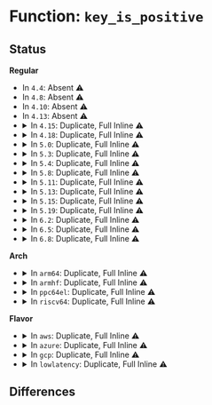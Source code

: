 # Function: <code>key_is_positive</code>

## Status
<b>Regular</b>
<ul>
<li>
In <code>4.4</code>: Absent ⚠️
</li>
<li>
In <code>4.8</code>: Absent ⚠️
</li>
<li>
In <code>4.10</code>: Absent ⚠️
</li>
<li>
In <code>4.13</code>: Absent ⚠️
</li>
<li>
<details>
<summary>In <code>4.15</code>: Duplicate, Full Inline ⚠️</summary>

**Collision:** Static Duplication

**Inline:** Full

**Transformation:** False

**Instances:**

```
In security/keys/keyring.c (ffffffff813b5cd6)
Location: include/linux/key.h:373
Inline: True
```
```
In security/keys/request_key_auth.c (ffffffff813b9fb9)
Location: include/linux/key.h:373
Inline: True
Inline callers:
  - security/keys/request_key_auth.c:request_key_auth_describe
```
```
In security/keys/user_defined.c (ffffffff813ba52c)
Location: include/linux/key.h:373
Inline: True
```
```
In security/keys/big_key.c (ffffffff813bbeda)
Location: include/linux/key.h:373
Inline: True
Inline callers:
  - security/keys/big_key.c:big_key_describe
  - security/keys/big_key.c:big_key_revoke
```
```
In net/dns_resolver/dns_key.c (ffffffff8196a9a1)
Location: include/linux/key.h:373
Inline: True
```
</details>
</li>
<li>
<details>
<summary>In <code>4.18</code>: Duplicate, Full Inline ⚠️</summary>

**Collision:** Static Duplication

**Inline:** Full

**Transformation:** False

**Instances:**

```
In security/keys/keyring.c (ffffffff813e64c6)
Location: include/linux/key.h:373
Inline: True
```
```
In security/keys/request_key_auth.c (ffffffff813eacc9)
Location: include/linux/key.h:373
Inline: True
Inline callers:
  - security/keys/request_key_auth.c:request_key_auth_describe
```
```
In security/keys/user_defined.c (ffffffff813eb17c)
Location: include/linux/key.h:373
Inline: True
Inline callers:
  - security/keys/user_defined.c:user_update
```
```
In security/keys/big_key.c (ffffffff813eccca)
Location: include/linux/key.h:373
Inline: True
Inline callers:
  - security/keys/big_key.c:big_key_describe
  - security/keys/big_key.c:big_key_revoke
```
```
In net/dns_resolver/dns_key.c (ffffffff819c41a1)
Location: include/linux/key.h:373
Inline: True
```
</details>
</li>
<li>
<details>
<summary>In <code>5.0</code>: Duplicate, Full Inline ⚠️</summary>

**Collision:** Static Duplication

**Inline:** Full

**Transformation:** False

**Instances:**

```
In security/keys/keyring.c (ffffffff81400e86)
Location: include/linux/key.h:376
Inline: True
```
```
In security/keys/request_key_auth.c (ffffffff814056e9)
Location: include/linux/key.h:376
Inline: True
Inline callers:
  - security/keys/request_key_auth.c:request_key_auth_describe
```
```
In security/keys/user_defined.c (ffffffff81405bbc)
Location: include/linux/key.h:376
Inline: True
Inline callers:
  - security/keys/user_defined.c:user_update
```
```
In security/keys/big_key.c (ffffffff81407e6a)
Location: include/linux/key.h:376
Inline: True
Inline callers:
  - security/keys/big_key.c:big_key_describe
  - security/keys/big_key.c:big_key_revoke
```
```
In net/dns_resolver/dns_key.c (ffffffff819fb5e1)
Location: include/linux/key.h:376
Inline: True
```
</details>
</li>
<li>
<details>
<summary>In <code>5.3</code>: Duplicate, Full Inline ⚠️</summary>

**Collision:** Static Duplication

**Inline:** Full

**Transformation:** False

**Instances:**

```
In security/keys/keyring.c (ffffffff8142ced6)
Location: include/linux/key.h:435
Inline: True
```
```
In security/keys/request_key_auth.c (ffffffff8143279e)
Location: include/linux/key.h:435
Inline: True
Inline callers:
  - security/keys/request_key_auth.c:request_key_auth_describe
```
```
In security/keys/user_defined.c (ffffffff81432cdd)
Location: include/linux/key.h:435
Inline: True
Inline callers:
  - security/keys/user_defined.c:user_update
```
```
In security/keys/big_key.c (ffffffff8143505a)
Location: include/linux/key.h:435
Inline: True
Inline callers:
  - security/keys/big_key.c:big_key_describe
  - security/keys/big_key.c:big_key_revoke
```
```
In net/dns_resolver/dns_key.c (ffffffff81a6aca1)
Location: include/linux/key.h:435
Inline: True
```
</details>
</li>
<li>
<details>
<summary>In <code>5.4</code>: Duplicate, Full Inline ⚠️</summary>

**Collision:** Static Duplication

**Inline:** Full

**Transformation:** False

**Instances:**

```
In fs/crypto/keyring.c (ffffffff8134c381)
Location: include/linux/key.h:447
Inline: True
```
```
In security/keys/keyring.c (ffffffff81446c26)
Location: include/linux/key.h:447
Inline: True
```
```
In security/keys/request_key_auth.c (ffffffff8144c50e)
Location: include/linux/key.h:447
Inline: True
Inline callers:
  - security/keys/request_key_auth.c:request_key_auth_describe
```
```
In security/keys/user_defined.c (ffffffff8144ca4d)
Location: include/linux/key.h:447
Inline: True
Inline callers:
  - security/keys/user_defined.c:user_update
```
```
In security/keys/big_key.c (ffffffff8144edda)
Location: include/linux/key.h:447
Inline: True
Inline callers:
  - security/keys/big_key.c:big_key_describe
  - security/keys/big_key.c:big_key_revoke
```
```
In net/dns_resolver/dns_key.c (ffffffff81aa1691)
Location: include/linux/key.h:447
Inline: True
```
</details>
</li>
<li>
<details>
<summary>In <code>5.8</code>: Duplicate, Full Inline ⚠️</summary>

**Collision:** Static Duplication

**Inline:** Full

**Transformation:** False

**Instances:**

```
In fs/crypto/keyring.c (ffffffff81391d61)
Location: include/linux/key.h:456
Inline: True
```
```
In security/keys/keyring.c (ffffffff81498236)
Location: include/linux/key.h:456
Inline: True
```
```
In security/keys/request_key_auth.c (ffffffff8149e56e)
Location: include/linux/key.h:456
Inline: True
Inline callers:
  - security/keys/request_key_auth.c:request_key_auth_describe
```
```
In security/keys/user_defined.c (ffffffff8149eb7d)
Location: include/linux/key.h:456
Inline: True
Inline callers:
  - security/keys/user_defined.c:user_update
```
```
In net/dns_resolver/dns_key.c (ffffffff81b9d021)
Location: include/linux/key.h:456
Inline: True
```
</details>
</li>
<li>
<details>
<summary>In <code>5.11</code>: Duplicate, Full Inline ⚠️</summary>

**Collision:** Static Duplication

**Inline:** Full

**Transformation:** False

**Instances:**

```
In fs/crypto/keyring.c (ffffffff813a3101)
Location: include/linux/key.h:457
Inline: True
```
```
In security/keys/keyring.c (ffffffff814b5ca6)
Location: include/linux/key.h:457
Inline: True
```
```
In security/keys/request_key_auth.c (ffffffff814bc05e)
Location: include/linux/key.h:457
Inline: True
Inline callers:
  - security/keys/request_key_auth.c:request_key_auth_describe
```
```
In security/keys/user_defined.c (ffffffff814bc65d)
Location: include/linux/key.h:457
Inline: True
Inline callers:
  - security/keys/user_defined.c:user_update
```
```
In net/dns_resolver/dns_key.c (ffffffff81bacd11)
Location: include/linux/key.h:457
Inline: True
```
</details>
</li>
<li>
<details>
<summary>In <code>5.13</code>: Duplicate, Full Inline ⚠️</summary>

**Collision:** Static Duplication

**Inline:** Full

**Transformation:** False

**Instances:**

```
In fs/crypto/keyring.c (ffffffff813aa341)
Location: include/linux/key.h:457
Inline: True
```
```
In security/keys/keyring.c (ffffffff814bbb26)
Location: include/linux/key.h:457
Inline: True
```
```
In security/keys/request_key_auth.c (ffffffff814c1f2e)
Location: include/linux/key.h:457
Inline: True
Inline callers:
  - security/keys/request_key_auth.c:request_key_auth_describe
```
```
In security/keys/user_defined.c (ffffffff814c251d)
Location: include/linux/key.h:457
Inline: True
Inline callers:
  - security/keys/user_defined.c:user_update
```
```
In net/dns_resolver/dns_key.c (ffffffff81b9bfa1)
Location: include/linux/key.h:457
Inline: True
```
</details>
</li>
<li>
<details>
<summary>In <code>5.15</code>: Duplicate, Full Inline ⚠️</summary>

**Collision:** Static Duplication

**Inline:** Full

**Transformation:** False

**Instances:**

```
In fs/crypto/keyring.c (ffffffff813f9b91)
Location: include/linux/key.h:457
Inline: True
```
```
In security/keys/keyring.c (ffffffff81514386)
Location: include/linux/key.h:457
Inline: True
```
```
In security/keys/request_key_auth.c (ffffffff8151a91e)
Location: include/linux/key.h:457
Inline: True
Inline callers:
  - security/keys/request_key_auth.c:request_key_auth_describe
```
```
In security/keys/user_defined.c (ffffffff8151af0d)
Location: include/linux/key.h:457
Inline: True
Inline callers:
  - security/keys/user_defined.c:user_update
```
```
In net/dns_resolver/dns_key.c (ffffffff81c68f01)
Location: include/linux/key.h:457
Inline: True
```
</details>
</li>
<li>
<details>
<summary>In <code>5.19</code>: Duplicate, Full Inline ⚠️</summary>

**Collision:** Static Duplication

**Inline:** Full

**Transformation:** False

**Instances:**

```
In fs/crypto/keyring.c (ffffffff8146ce71)
Location: include/linux/key.h:457
Inline: True
```
```
In security/keys/keyring.c (ffffffff815a6726)
Location: include/linux/key.h:457
Inline: True
```
```
In security/keys/request_key_auth.c (ffffffff815ad75e)
Location: include/linux/key.h:457
Inline: True
Inline callers:
  - security/keys/request_key_auth.c:request_key_auth_describe
```
```
In security/keys/user_defined.c (ffffffff815ade7d)
Location: include/linux/key.h:457
Inline: True
Inline callers:
  - security/keys/user_defined.c:user_update
```
```
In net/dns_resolver/dns_key.c (ffffffff81e0c131)
Location: include/linux/key.h:457
Inline: True
```
</details>
</li>
<li>
<details>
<summary>In <code>6.2</code>: Duplicate, Full Inline ⚠️</summary>

**Collision:** Static Duplication

**Inline:** Full

**Transformation:** False

**Instances:**

```
In fs/crypto/keyring.c (ffffffff814fe471)
Location: include/linux/key.h:463
Inline: True
```
```
In security/keys/keyring.c (ffffffff81650686)
Location: include/linux/key.h:463
Inline: True
```
```
In security/keys/request_key_auth.c (ffffffff81657cfe)
Location: include/linux/key.h:463
Inline: True
Inline callers:
  - security/keys/request_key_auth.c:request_key_auth_describe
```
```
In security/keys/user_defined.c (ffffffff8165846d)
Location: include/linux/key.h:463
Inline: True
Inline callers:
  - security/keys/user_defined.c:user_update
```
```
In net/dns_resolver/dns_key.c (ffffffff81fe2121)
Location: include/linux/key.h:463
Inline: True
```
</details>
</li>
<li>
<details>
<summary>In <code>6.5</code>: Duplicate, Full Inline ⚠️</summary>

**Collision:** Static Duplication

**Inline:** Full

**Transformation:** False

**Instances:**

```
In fs/crypto/keyring.c (ffffffff81535ab1)
Location: include/linux/key.h:471
Inline: True
```
```
In security/keys/keyring.c (ffffffff81688f66)
Location: include/linux/key.h:471
Inline: True
```
```
In security/keys/request_key_auth.c (ffffffff8169057e)
Location: include/linux/key.h:471
Inline: True
Inline callers:
  - security/keys/request_key_auth.c:request_key_auth_describe
```
```
In security/keys/user_defined.c (ffffffff81690ced)
Location: include/linux/key.h:471
Inline: True
Inline callers:
  - security/keys/user_defined.c:user_update
```
```
In net/dns_resolver/dns_key.c (ffffffff8205e3c1)
Location: include/linux/key.h:471
Inline: True
```
</details>
</li>
<li>
<details>
<summary>In <code>6.8</code>: Duplicate, Full Inline ⚠️</summary>

**Collision:** Static Duplication

**Inline:** Full

**Transformation:** False

**Instances:**

```
In fs/crypto/keyring.c (ffffffff8156aa81)
Location: include/linux/key.h:471
Inline: True
```
```
In security/keys/keyring.c (ffffffff816c53e6)
Location: include/linux/key.h:471
Inline: True
```
```
In security/keys/request_key_auth.c (ffffffff816ccb0e)
Location: include/linux/key.h:471
Inline: True
Inline callers:
  - security/keys/request_key_auth.c:request_key_auth_describe
```
```
In security/keys/user_defined.c (ffffffff816cd2bd)
Location: include/linux/key.h:471
Inline: True
Inline callers:
  - security/keys/user_defined.c:user_update
```
```
In net/dns_resolver/dns_key.c (ffffffff821310a1)
Location: include/linux/key.h:471
Inline: True
```
</details>
</li>
</ul>
<b>Arch</b>
<ul>
<li>
<details>
<summary>In <code>arm64</code>: Duplicate, Full Inline ⚠️</summary>

**Collision:** Static Duplication

**Inline:** Full

**Transformation:** False

**Instances:**

```
In fs/crypto/keyring.c (ffff80001040cf20)
Location: include/linux/key.h:447
Inline: True
```
```
In security/keys/keyring.c (ffff80001053007c)
Location: include/linux/key.h:447
Inline: True
```
```
In security/keys/request_key_auth.c (ffff800010536264)
Location: include/linux/key.h:447
Inline: True
Inline callers:
  - security/keys/request_key_auth.c:request_key_auth_describe
```
```
In security/keys/user_defined.c (ffff800010536ae4)
Location: include/linux/key.h:447
Inline: True
Inline callers:
  - security/keys/user_defined.c:user_update
```
```
In security/keys/big_key.c (ffff8000105398a8)
Location: include/linux/key.h:447
Inline: True
Inline callers:
  - security/keys/big_key.c:big_key_describe
  - security/keys/big_key.c:big_key_revoke
```
```
In net/dns_resolver/dns_key.c (ffff800010d72e58)
Location: include/linux/key.h:447
Inline: True
```
</details>
</li>
<li>
<details>
<summary>In <code>armhf</code>: Duplicate, Full Inline ⚠️</summary>

**Collision:** Static Duplication

**Inline:** Full

**Transformation:** False

**Instances:**

```
In fs/crypto/keyring.c (c05d9f48)
Location: include/linux/key.h:447
Inline: True
```
```
In security/keys/keyring.c (c06e82a4)
Location: include/linux/key.h:447
Inline: True
```
```
In security/keys/request_key_auth.c (c06ed93c)
Location: include/linux/key.h:447
Inline: True
Inline callers:
  - security/keys/request_key_auth.c:request_key_auth_describe
```
```
In security/keys/user_defined.c (c06edf00)
Location: include/linux/key.h:447
Inline: True
Inline callers:
  - security/keys/user_defined.c:user_update
```
```
In security/keys/big_key.c (c06eff78)
Location: include/linux/key.h:447
Inline: True
Inline callers:
  - security/keys/big_key.c:big_key_describe
  - security/keys/big_key.c:big_key_revoke
```
```
In net/dns_resolver/dns_key.c (c0e6fd88)
Location: include/linux/key.h:447
Inline: True
```
</details>
</li>
<li>
<details>
<summary>In <code>ppc64el</code>: Duplicate, Full Inline ⚠️</summary>

**Collision:** Static Duplication

**Inline:** Full

**Transformation:** False

**Instances:**

```
In fs/crypto/keyring.c (c00000000051a30c)
Location: include/linux/key.h:447
Inline: True
```
```
In security/keys/keyring.c (c00000000067d0d4)
Location: include/linux/key.h:447
Inline: True
```
```
In security/keys/request_key_auth.c (c000000000684d30)
Location: include/linux/key.h:447
Inline: True
Inline callers:
  - security/keys/request_key_auth.c:request_key_auth_describe
```
```
In security/keys/user_defined.c (c000000000685574)
Location: include/linux/key.h:447
Inline: True
Inline callers:
  - security/keys/user_defined.c:user_update
```
```
In security/keys/big_key.c (c000000000688670)
Location: include/linux/key.h:447
Inline: True
Inline callers:
  - security/keys/big_key.c:big_key_describe
  - security/keys/big_key.c:big_key_revoke
```
```
In net/dns_resolver/dns_key.c (c000000000eb2078)
Location: include/linux/key.h:447
Inline: True
```
</details>
</li>
<li>
<details>
<summary>In <code>riscv64</code>: Duplicate, Full Inline ⚠️</summary>

**Collision:** Static Duplication

**Inline:** Full

**Transformation:** False

**Instances:**

```
In fs/crypto/keyring.c (ffffffe0002b6708)
Location: include/linux/key.h:447
Inline: True
```
```
In security/keys/keyring.c (ffffffe0003916c2)
Location: include/linux/key.h:447
Inline: True
```
```
In security/keys/request_key_auth.c (ffffffe000395f32)
Location: include/linux/key.h:447
Inline: True
Inline callers:
  - security/keys/request_key_auth.c:request_key_auth_describe
```
```
In security/keys/user_defined.c (ffffffe000396478)
Location: include/linux/key.h:447
Inline: True
Inline callers:
  - security/keys/user_defined.c:user_update
```
```
In security/keys/big_key.c (ffffffe000397f10)
Location: include/linux/key.h:447
Inline: True
Inline callers:
  - security/keys/big_key.c:big_key_describe
  - security/keys/big_key.c:big_key_revoke
```
```
In net/dns_resolver/dns_key.c (ffffffe0008a3322)
Location: include/linux/key.h:447
Inline: True
```
</details>
</li>
</ul>
<b>Flavor</b>
<ul>
<li>
<details>
<summary>In <code>aws</code>: Duplicate, Full Inline ⚠️</summary>

**Collision:** Static Duplication

**Inline:** Full

**Transformation:** False

**Instances:**

```
In fs/crypto/keyring.c (ffffffff81344961)
Location: include/linux/key.h:447
Inline: True
```
```
In security/keys/keyring.c (ffffffff8143f206)
Location: include/linux/key.h:447
Inline: True
```
```
In security/keys/request_key_auth.c (ffffffff81444aee)
Location: include/linux/key.h:447
Inline: True
Inline callers:
  - security/keys/request_key_auth.c:request_key_auth_describe
```
```
In security/keys/user_defined.c (ffffffff8144502d)
Location: include/linux/key.h:447
Inline: True
Inline callers:
  - security/keys/user_defined.c:user_update
```
```
In security/keys/big_key.c (ffffffff814473ba)
Location: include/linux/key.h:447
Inline: True
Inline callers:
  - security/keys/big_key.c:big_key_describe
  - security/keys/big_key.c:big_key_revoke
```
```
In net/dns_resolver/dns_key.c (ffffffff81a40a21)
Location: include/linux/key.h:447
Inline: True
```
</details>
</li>
<li>
<details>
<summary>In <code>azure</code>: Duplicate, Full Inline ⚠️</summary>

**Collision:** Static Duplication

**Inline:** Full

**Transformation:** False

**Instances:**

```
In fs/crypto/keyring.c (ffffffff81335641)
Location: include/linux/key.h:447
Inline: True
```
```
In security/keys/keyring.c (ffffffff8142fc76)
Location: include/linux/key.h:447
Inline: True
```
```
In security/keys/request_key_auth.c (ffffffff8143553e)
Location: include/linux/key.h:447
Inline: True
Inline callers:
  - security/keys/request_key_auth.c:request_key_auth_describe
```
```
In security/keys/user_defined.c (ffffffff81435a7d)
Location: include/linux/key.h:447
Inline: True
Inline callers:
  - security/keys/user_defined.c:user_update
```
```
In security/keys/big_key.c (ffffffff81437e0a)
Location: include/linux/key.h:447
Inline: True
Inline callers:
  - security/keys/big_key.c:big_key_describe
  - security/keys/big_key.c:big_key_revoke
```
```
In net/dns_resolver/dns_key.c (ffffffff819fd611)
Location: include/linux/key.h:447
Inline: True
```
</details>
</li>
<li>
<details>
<summary>In <code>gcp</code>: Duplicate, Full Inline ⚠️</summary>

**Collision:** Static Duplication

**Inline:** Full

**Transformation:** False

**Instances:**

```
In fs/crypto/keyring.c (ffffffff81342431)
Location: include/linux/key.h:447
Inline: True
```
```
In security/keys/keyring.c (ffffffff8143b3a6)
Location: include/linux/key.h:447
Inline: True
```
```
In security/keys/request_key_auth.c (ffffffff81440b8e)
Location: include/linux/key.h:447
Inline: True
Inline callers:
  - security/keys/request_key_auth.c:request_key_auth_describe
```
```
In security/keys/user_defined.c (ffffffff814410cd)
Location: include/linux/key.h:447
Inline: True
Inline callers:
  - security/keys/user_defined.c:user_update
```
```
In security/keys/big_key.c (ffffffff8144345a)
Location: include/linux/key.h:447
Inline: True
Inline callers:
  - security/keys/big_key.c:big_key_describe
  - security/keys/big_key.c:big_key_revoke
```
```
In net/dns_resolver/dns_key.c (ffffffff81aac8d1)
Location: include/linux/key.h:447
Inline: True
```
</details>
</li>
<li>
<details>
<summary>In <code>lowlatency</code>: Duplicate, Full Inline ⚠️</summary>

**Collision:** Static Duplication

**Inline:** Full

**Transformation:** False

**Instances:**

```
In fs/crypto/keyring.c (ffffffff81355731)
Location: include/linux/key.h:447
Inline: True
```
```
In security/keys/keyring.c (ffffffff814524f6)
Location: include/linux/key.h:447
Inline: True
```
```
In security/keys/request_key_auth.c (ffffffff81457e7e)
Location: include/linux/key.h:447
Inline: True
Inline callers:
  - security/keys/request_key_auth.c:request_key_auth_describe
```
```
In security/keys/user_defined.c (ffffffff814583dd)
Location: include/linux/key.h:447
Inline: True
Inline callers:
  - security/keys/user_defined.c:user_update
```
```
In security/keys/big_key.c (ffffffff8145a78a)
Location: include/linux/key.h:447
Inline: True
Inline callers:
  - security/keys/big_key.c:big_key_describe
  - security/keys/big_key.c:big_key_revoke
```
```
In net/dns_resolver/dns_key.c (ffffffff81ab8c41)
Location: include/linux/key.h:447
Inline: True
```
</details>
</li>
</ul>

## Differences
